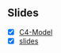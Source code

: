 ## Slides

- [x] [C4-Model](https://guzhongren.github.io/slides/talks/C4-Model/)
- [x] [slides](https://guzhongren.github.io/slides/talks/slides/)